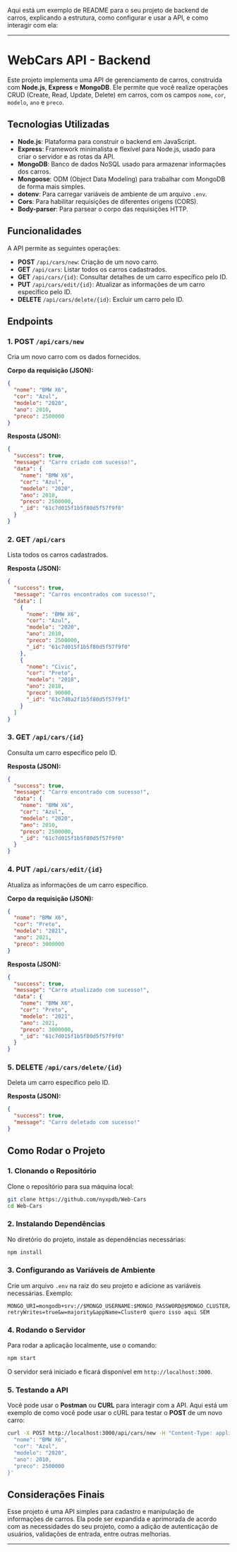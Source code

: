 Aqui está um exemplo de README para o seu projeto de backend de carros, explicando a estrutura, como configurar e usar a API, e como interagir com ela:

---

# WebCars API - Backend

Este projeto implementa uma API de gerenciamento de carros, construída com **Node.js**, **Express** e **MongoDB**. Ele permite que você realize operações CRUD (Create, Read, Update, Delete) em carros, com os campos `nome`, `cor`, `modelo`, `ano` e `preco`.

## Tecnologias Utilizadas

* **Node.js**: Plataforma para construir o backend em JavaScript.
* **Express**: Framework minimalista e flexível para Node.js, usado para criar o servidor e as rotas da API.
* **MongoDB**: Banco de dados NoSQL usado para armazenar informações dos carros.
* **Mongoose**: ODM (Object Data Modeling) para trabalhar com MongoDB de forma mais simples.
* **dotenv**: Para carregar variáveis de ambiente de um arquivo `.env`.
* **Cors**: Para habilitar requisições de diferentes origens (CORS).
* **Body-parser**: Para parsear o corpo das requisições HTTP.

## Funcionalidades

A API permite as seguintes operações:

* **POST** `/api/cars/new`: Criação de um novo carro.
* **GET** `/api/cars`: Listar todos os carros cadastrados.
* **GET** `/api/cars/{id}`: Consultar detalhes de um carro específico pelo ID.
* **PUT** `/api/cars/edit/{id}`: Atualizar as informações de um carro específico pelo ID.
* **DELETE** `/api/cars/delete/{id}`: Excluir um carro pelo ID.

## Endpoints

### 1. **POST** `/api/cars/new`

Cria um novo carro com os dados fornecidos.

**Corpo da requisição (JSON):**

```json
{
  "nome": "BMW X6",
  "cor": "Azul",
  "modelo": "2020",
  "ano": 2010,
  "preco": 2500000
}
```

**Resposta (JSON):**

```json
{
  "success": true,
  "message": "Carro criado com sucesso!",
  "data": {
    "nome": "BMW X6",
    "cor": "Azul",
    "modelo": "2020",
    "ano": 2010,
    "preco": 2500000,
    "_id": "61c7d015f1b5f80d5f57f9f0"
  }
}
```

### 2. **GET** `/api/cars`

Lista todos os carros cadastrados.

**Resposta (JSON):**

```json
{
  "success": true,
  "message": "Carros encontrados com sucesso!",
  "data": [
    {
      "nome": "BMW X6",
      "cor": "Azul",
      "modelo": "2020",
      "ano": 2010,
      "preco": 2500000,
      "_id": "61c7d015f1b5f80d5f57f9f0"
    },
    {
      "nome": "Civic",
      "cor": "Preto",
      "modelo": "2018",
      "ano": 2018,
      "preco": 90000,
      "_id": "61c7d0a2f1b5f80d5f57f9f1"
    }
  ]
}
```

### 3. **GET** `/api/cars/{id}`

Consulta um carro específico pelo ID.

**Resposta (JSON):**

```json
{
  "success": true,
  "message": "Carro encontrado com sucesso!",
  "data": {
    "nome": "BMW X6",
    "cor": "Azul",
    "modelo": "2020",
    "ano": 2010,
    "preco": 2500000,
    "_id": "61c7d015f1b5f80d5f57f9f0"
  }
}
```

### 4. **PUT** `/api/cars/edit/{id}`

Atualiza as informações de um carro específico.

**Corpo da requisição (JSON):**

```json
{
  "nome": "BMW X6",
  "cor": "Preto",
  "modelo": "2021",
  "ano": 2021,
  "preco": 3000000
}
```

**Resposta (JSON):**

```json
{
  "success": true,
  "message": "Carro atualizado com sucesso!",
  "data": {
    "nome": "BMW X6",
    "cor": "Preto",
    "modelo": "2021",
    "ano": 2021,
    "preco": 3000000,
    "_id": "61c7d015f1b5f80d5f57f9f0"
  }
}
```

### 5. **DELETE** `/api/cars/delete/{id}`

Deleta um carro específico pelo ID.

**Resposta (JSON):**

```json
{
  "success": true,
  "message": "Carro deletado com sucesso!"
}
```

## Como Rodar o Projeto

### 1. Clonando o Repositório

Clone o repositório para sua máquina local:

```bash
git clone https://github.com/nyxpdb/Web-Cars
cd Web-Cars
```

### 2. Instalando Dependências

No diretório do projeto, instale as dependências necessárias:

```bash
npm install
```

### 3. Configurando as Variáveis de Ambiente

Crie um arquivo `.env` na raiz do seu projeto e adicione as variáveis necessárias. Exemplo:

```
MONGO_URI=mongodb+srv://$MONGO_USERNAME:$MONGO_PASSWORD@$MONGO_CLUSTER/$MONGO_DB?retryWrites=true&w=majority&appName=Cluster0 quero isso aqui SEM 
```

### 4. Rodando o Servidor

Para rodar a aplicação localmente, use o comando:

```bash
npm start
```

O servidor será iniciado e ficará disponível em `http://localhost:3000`.

### 5. Testando a API

Você pode usar o **Postman** ou **CURL** para interagir com a API. Aqui está um exemplo de como você pode usar o cURL para testar o **POST** de um novo carro:

```bash
curl -X POST http://localhost:3000/api/cars/new -H "Content-Type: application/json" -d '{
  "nome": "BMW X6",
  "cor": "Azul",
  "modelo": "2020",
  "ano": 2010,
  "preco": 2500000
}'
```

## Considerações Finais

Esse projeto é uma API simples para cadastro e manipulação de informações de carros. Ela pode ser expandida e aprimorada de acordo com as necessidades do seu projeto, como a adição de autenticação de usuários, validações de entrada, entre outras melhorias.

---
